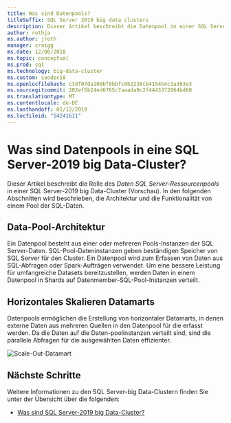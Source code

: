```yaml
---
title: Was sind Datenpools?
titleSuffix: SQL Server 2019 big data clusters
description: Dieser Artikel beschreibt die Datenpool in einer SQL Server-2019 big Data-Cluster.
author: rothja
ms.author: jroth
manager: craigg
ms.date: 12/06/2018
ms.topic: conceptual
ms.prod: sql
ms.technology: big-data-cluster
ms.custom: seodec18
ms.openlocfilehash: c3df07da100bf0bbfc0b2238cb4154b4c3a363e3
ms.sourcegitcommit: 202ef5b24ed6765c7aaada9c2f4443372064bd60
ms.translationtype: MT
ms.contentlocale: de-DE
ms.lasthandoff: 01/12/2019
ms.locfileid: "54241611"
---
```

# <a name="what-are-data-pools-in-a-sql-server-2019-big-data-cluster"></a>Was sind Datenpools in eine SQL Server-2019 big Data-Cluster?

Dieser Artikel beschreibt die Rolle des *Daten SQL Server-Ressourcenpools* in einer SQL Server-2019 big Data-Cluster (Vorschau). In den folgenden Abschnitten wird beschrieben, die Architektur und die Funktionalität von einem Pool der SQL-Daten.

## <a name="data-pool-architecture"></a>Data-Pool-Architektur

Ein Datenpool besteht aus einer oder mehreren Pools-Instanzen der SQL Server-Daten. SQL-Pool-Dateninstanzen geben beständigen Speicher von SQL Server für den Cluster. Ein Datenpool wird zum Erfassen von Daten aus SQL-Abfragen oder Spark-Aufträgen verwendet. Um eine bessere Leistung für umfangreiche Datasets bereitzustellen, werden Daten in einem Datenpool in Shards auf Datenmember-SQL-Pool-Instanzen verteilt.

## <a name="scale-out-data-marts"></a>Horizontales Skalieren Datamarts

Datenpools ermöglichen die Erstellung von horizontaler Datamarts, in denen externe Daten aus mehreren Quellen in den Datenpool für die erfasst werden. Da die Daten auf die Daten-poolinstanzen verteilt sind, sind die parallele Abfragen für die ausgewählten Daten effizienter.

![Scale-Out-Datamart](media/concept-data-pool/data-virtualization-improvements.png)

## <a name="next-steps"></a>Nächste Schritte

Weitere Informationen zu den SQL Server-big Data-Clustern finden Sie unter der Übersicht über die folgenden:

- [Was sind SQL Server-2019 big Data-Cluster?](big-data-cluster-overview.md)
